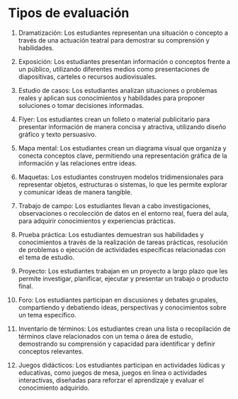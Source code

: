 
# Tipos de evaluación
1. Dramatización: Los estudiantes representan una situación o concepto a través de una actuación teatral para demostrar su comprensión y habilidades.

2. Exposición: Los estudiantes presentan información o conceptos frente a un público, utilizando diferentes medios como presentaciones de diapositivas, carteles o recursos audiovisuales.

3. Estudio de casos: Los estudiantes analizan situaciones o problemas reales y aplican sus conocimientos y habilidades para proponer soluciones o tomar decisiones informadas.

4. Flyer: Los estudiantes crean un folleto o material publicitario para presentar información de manera concisa y atractiva, utilizando diseño gráfico y texto persuasivo.

5. Mapa mental: Los estudiantes crean un diagrama visual que organiza y conecta conceptos clave, permitiendo una representación gráfica de la información y las relaciones entre ideas.

6. Maquetas: Los estudiantes construyen modelos tridimensionales para representar objetos, estructuras o sistemas, lo que les permite explorar y comunicar ideas de manera tangible.

7. Trabajo de campo: Los estudiantes llevan a cabo investigaciones, observaciones o recolección de datos en el entorno real, fuera del aula, para adquirir conocimientos y experiencias prácticas.

8. Prueba práctica: Los estudiantes demuestran sus habilidades y conocimientos a través de la realización de tareas prácticas, resolución de problemas o ejecución de actividades específicas relacionadas con el tema de estudio.

9. Proyecto: Los estudiantes trabajan en un proyecto a largo plazo que les permite investigar, planificar, ejecutar y presentar un trabajo o producto final.

10. Foro: Los estudiantes participan en discusiones y debates grupales, compartiendo y debatiendo ideas, perspectivas y conocimientos sobre un tema específico.

11. Inventario de términos: Los estudiantes crean una lista o recopilación de términos clave relacionados con un tema o área de estudio, demostrando su comprensión y capacidad para identificar y definir conceptos relevantes.

12. Juegos didácticos: Los estudiantes participan en actividades lúdicas y educativas, como juegos de mesa, juegos en línea o actividades interactivas, diseñadas para reforzar el aprendizaje y evaluar el conocimiento adquirido.


